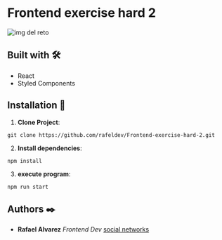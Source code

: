 # Frontend exercise hard 2

![img del reto](https://thumbs.subefotos.com/f5642efd87a271fa974fad0f07521bbbo.jpg)

## Built with 🛠️
- React
- Styled Components

## Installation 🔨

1. **Clone Project**: 
```
git clone https://github.com/rafeldev/Frontend-exercise-hard-2.git
```

2. **Install dependencies**: 
```
npm install
```

3. **execute program**: 
```
npm run start
```

## Authors ✒️
- **Rafael Alvarez** _Frontend Dev_ [social networks](https://www.instagram.com/raalvarez_//)
